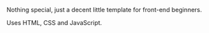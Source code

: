 Nothing special, just a decent little template for front-end beginners.

Uses HTML, CSS and JavaScript.

